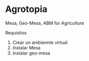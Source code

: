 # Agrotopia
 Mesa, Geo-Mesa, ABM for Agriculture
 
 Requisitos
 
 1) Crear un ambiennte virtual 
 2) Instalar Mesa
 3) Instalar geo-mesa
